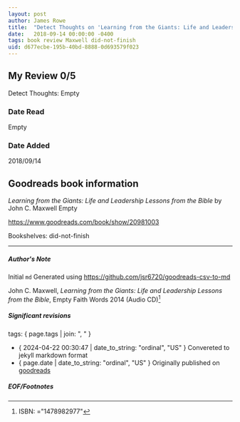 ```yaml
---
layout: post
author: James Rowe
title:  "Detect Thoughts on 'Learning from the Giants: Life and Leadership Lessons from the Bible'"
date:   2018-09-14 00:00:00 -0400
tags: book review Maxwell did-not-finish
uid: d677ecbe-195b-40bd-8888-0d693579f023
---
```


<!-- highly dependent on how you personally use jekyll templates, and how you want this to show up -->

## My Review 0/5

Detect Thoughts: Empty

### Date Read
Empty

### Date Added
2018/09/14

## Goodreads book information

*Learning from the Giants: Life and Leadership Lessons from the Bible* by John C. Maxwell
Empty

https://www.goodreads.com/book/show/20981003

Bookshelves: did-not-finish

---

##### Author's Note

Initial `md` Generated using https://github.com/jsr6720/goodreads-csv-to-md

John C. Maxwell, *Learning from the Giants: Life and Leadership Lessons from the Bible*, Empty Faith Words 2014 (Audio CD)[^1]

##### Significant revisions

tags: { page.tags | join: ", " } <!-- todo move this somewhere -->

- { 2024-04-22 00:30:47 | date_to_string: "ordinal", "US" } Convereted to jekyll markdown format 
- { page.date | date_to_string: "ordinal", "US" } Originally published on [goodreads](https://www.goodreads.com)

##### EOF/Footnotes

[^1]: ISBN: ="1478982977"
